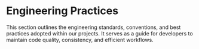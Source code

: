 # Engineering Practices

This section outlines the engineering standards, conventions, and best practices adopted within our projects. It serves as a guide for developers to maintain code quality, consistency, and efficient workflows.
